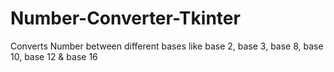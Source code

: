 # Number-Converter-Tkinter
Converts Number between different bases like base 2, base 3, base 8, base 10, base 12 & base 16
